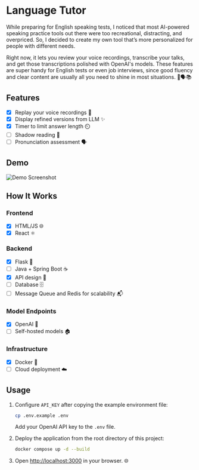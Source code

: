 # Language Tutor

While preparing for English speaking tests, I noticed that most AI-powered speaking practice tools out there were too recreational, distracting, and overpriced. So, I decided to create my own tool that’s more personalized for people with different needs.

Right now, it lets you review your voice recordings, transcribe your talks, and get those transcriptions polished with OpenAI's models. These features are super handy for English tests or even job interviews, since good fluency and clear content are usually all you need to shine in most situations. 🌟🗣️📚  


## Features

- [x] Replay your voice recordings 🔁
- [x] Display refined versions from LLM ✨
- [x] Timer to limit answer length ⏲️
- [ ] Shadow reading 📖
- [ ] Pronunciation assessment 🗣️

## Demo

![Demo Screenshot](app-demo.gif)

## How It Works

### Frontend

- [x] HTML/JS 🌐
- [x] React ⚛️

### Backend

- [x] Flask 🐍
- [ ] Java + Spring Boot ☕
- [x] API design 📡
- [ ] Database 🗄️
- [ ] Message Queue and Redis for scalability 📬

### Model Endpoints

- [x] OpenAI 🤖
- [ ] Self-hosted models 🏠

### Infrastructure

- [x] Docker 🐳
- [ ] Cloud deployment ☁️

## Usage

1. Configure `API_KEY` after copying the example environment file:
    ```sh
    cp .env.example .env
    ```
    Add your OpenAI API key to the `.env` file.

2. Deploy the application from the root directory of this project:
    ```sh
    docker compose up -d --build
    ```

3. Open [http://localhost:3000](http://localhost:3000) in your browser. 🌐

